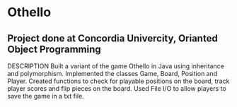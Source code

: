 # Othello
## Project done at Concordia Univercity, Orianted Object Programming
DESCRIPTION
Built a variant of the game Othello in Java using inheritance and polymorphism.
Implemented the classes Game, Board, Position and Player.
Created functions to check for playable positions on the board, track player scores and flip pieces on the board.
Used File I/O to allow players to save the game in a txt file.


